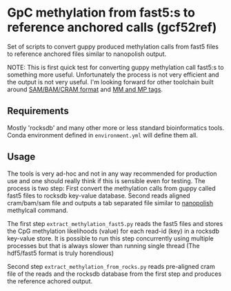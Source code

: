 # GpC methylation from fast5:s to reference anchored calls (gcf52ref)

Set of scripts to convert guppy produced methylation calls from fast5 files to reference anchored files similar to nanopolish output.

NOTE: This is first quick test for converting guppy methylation call fast5:s to something more useful. Unfortunately the process is not very efficient and the output is not very useful. I'm looking forward for other 
toolchain built around [SAM/BAM/CRAM format](https://github.com/samtools/hts-specs) and [MM and MP tags](https://github.com/samtools/hts-specs/pull/418).

## Requirements

Mostly 'rocksdb' and many other more or less standard bioinformatics tools. Conda environment defined in `environment.yml` will define them all.

## Usage

The tools is very ad-hoc and not in any way recommended for production use and one should really think if this is sensible even for testing.  The process is two step: First convert the methylation calls from guppy 
called fast5 files to rocksdb key-value database. Second reads aligned cram/bam/sam file and outputs a tab separated file similar to [nanopolish](https://github.com/jts/nanopolish) methylcall command.


The first step `extract_methylation_fast5.py` reads the fast5 files and stores the CpG methylation likelihoods (value) for each read-id (key) in a rocksdb key-value store.  It is possible to run this step concurrently 
using multiple processes but that is always slower than running single thread (The hdf5/fast5 format is truly horendious)

Second step `extract_methylation_from_rocks.py` reads pre-aligned cram file of the reads and the rocksdb database from the first step and produces the reference achored output.




